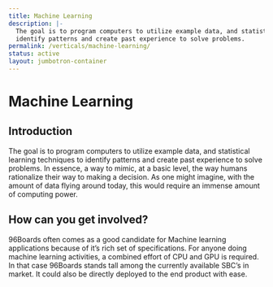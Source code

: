 ```yaml
---
title: Machine Learning
description: |-
  The goal is to program computers to utilize example data, and statistical learning techniques to
  identify patterns and create past experience to solve problems.
permalink: /verticals/machine-learning/
status: active
layout: jumbotron-container
---
```


# Machine Learning

## Introduction

The goal is to program computers to utilize example data, and statistical learning techniques to
identify patterns and create past experience to solve problems. In essence, a way to mimic, at a
basic level, the way humans rationalize their way to making a decision. As one might imagine, with
the amount of data flying around today, this would require an immense amount of computing power.


## How can you get involved?

96Boards often comes as a good candidate for Machine learning applications because of it’s rich set
of specifications. For anyone doing machine learning activities, a combined effort of CPU and GPU
is required. In that case 96Boards stands tall among the currently available SBC’s in market. It
could also be directly deployed to the end product with ease.
